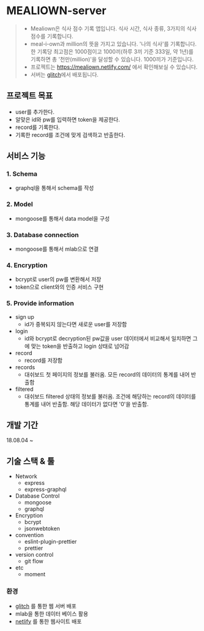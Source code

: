 # MEALIOWN-server

> - Mealiown은 식사 점수 기록 앱입니다. 식사 시간, 식사 종류, 3가지의 식사 점수를 기록합니다.
> - meal-i-own과 million의 뜻을 가지고 있습니다. '나의 식사'를 기록합니다. 한 기록당 최고점은 1000점이고 1000끼(하루 3끼 기준 333일, 약 1년)를 기록하면 총 '천만(million)'을 달성할 수 있습니다. 1000끼가 기준입니다.
> - 프로젝트는 https://mealiown.netlify.com/ 에서 확인해보실 수 있습니다.
> - 서버는 [glitch](https://even-friction.glitch.me/graphql)에서 배포됩니다.


## 프로젝트 목표

- user를 추가한다.
- 알맞은 id와 pw를 입력하면 token을 제공한다.
- record를 기록한다.
- 기록한 record를 조건에 맞게 검색하고 반출한다.


## 서비스 기능

### 1. Schema
- graphql을 통해서 schema를 작성

### 2. Model
- mongoose를 통해서 data model을 구성

### 3. Database connection
- mongoose를 통해서 mlab으로 연결

### 4. Encryption
- bcrypt로 user의 pw를 변환해서 저장
- token으로 client와의 인증 서비스 구현

### 5. Provide information
- sign up
    - id가 중복되지 않는다면 새로운 user를 저장함
- login 
    - id와 bcrypt로 decryption된 pw값을 user 데이터에서 비교해서 일치하면 그에 맞는 token을 반출하고 login 상태로 넘어감
- record
    - record를 저장함
- records
    - 대쉬보드 첫 페이지의 정보를 불러옴. 모든 record의 데이터의 통계를 내어 반출함
- filtered
    - 대쉬보드 filtered 상태의 정보를 불러옴. 조건에 해당하는 record의 데이터를 통계를 내어 반출함. 해당 데이터가 없다면 '0'을 반출함.


## 개발 기간

18.08.04 ~ 

## 기술 스택 & 툴

- Network
  - express
  - express-graphql
- Database Control
  - mongoose
  - graphql
- Encryption
  - bcrypt
  - jsonwebtoken 
- convention
  - eslint-plugin-prettier
  - prettier
- version control
  - git flow
- etc
  - moment


### 환경

- [glitch](https://even-friction.glitch.me/graphql) 를 통한 웹 서버 배포
- mlab을 통한 데이터 베이스 활용
- [netlify](https://mealiown.netlify.com/) 를 통한 웹사이트 배포